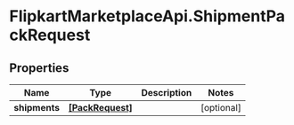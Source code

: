 # FlipkartMarketplaceApi.ShipmentPackRequest

## Properties
Name | Type | Description | Notes
------------ | ------------- | ------------- | -------------
**shipments** | [**[PackRequest]**](PackRequest.md) |  | [optional] 
